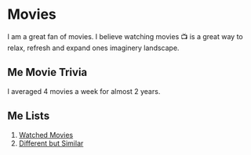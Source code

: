 # Movies
I am a great fan of movies. I believe watching movies :tv: is a great way to relax, refresh and expand ones imaginery landscape.

## Me Movie Trivia
I averaged 4 movies a week for almost 2 years.

## Me Lists
1. [Watched Movies](./WATCHED.md)
1. [Different but Similar](./DIFFBUTSIM.md)
